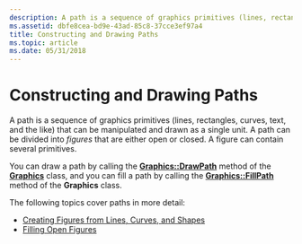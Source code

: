 ```yaml
---
description: A path is a sequence of graphics primitives (lines, rectangles, curves, text, and the like) that can be manipulated and drawn as a single unit. A path can be divided into figures that are either open or closed. A figure can contain several primitives.
ms.assetid: dbfe8cea-bd9e-43ad-85c8-37cce3ef97a4
title: Constructing and Drawing Paths
ms.topic: article
ms.date: 05/31/2018
---
```


# Constructing and Drawing Paths

A path is a sequence of graphics primitives (lines, rectangles, curves, text, and the like) that can be manipulated and drawn as a single unit. A path can be divided into *figures* that are either open or closed. A figure can contain several primitives.

You can draw a path by calling the [**Graphics::DrawPath**](/windows/desktop/api/Gdiplusgraphics/nf-gdiplusgraphics-graphics-drawpath) method of the [**Graphics**](/windows/desktop/api/gdiplusgraphics/nl-gdiplusgraphics-graphics) class, and you can fill a path by calling the [**Graphics::FillPath**](/windows/desktop/api/Gdiplusgraphics/nf-gdiplusgraphics-graphics-fillpath) method of the **Graphics** class.

The following topics cover paths in more detail:

-   [Creating Figures from Lines, Curves, and Shapes](-gdiplus-creating-figures-from-lines-curves-and-shapes-use.md)
-   [Filling Open Figures](-gdiplus-filling-open-figures-use.md)

 

 



